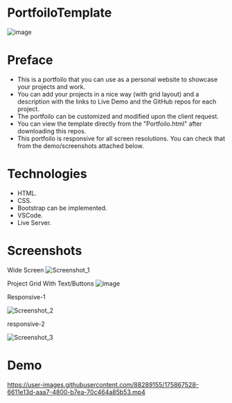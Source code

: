 # PortfoiloTemplate
![image](https://user-images.githubusercontent.com/88289155/175867048-dc36f3df-f0c2-4fcc-8602-27fde445ae03.png)
# Preface
 - This is a portfoilo that you can use as a personal website to showcase your projects and work. 
 - You can add your projects in a nice way (with grid layout) and a description with the links to Live Demo and the GitHub repos for each project.
 - The portfoilo can be customized and modified upon the client request. 
 - You can view the template directly from the "Portfoilo.html" after downloading this repos.
 - This portfoilo is responsive for all screen resolutions. You can check that from the demo/screenshots attached below.

# Technologies
- HTML. 
- CSS. 
- Bootstrap can be implemented.
- VSCode. 
- Live Server.

# Screenshots
Wide Screen 
![Screenshot_1](https://user-images.githubusercontent.com/88289155/175867406-c3001975-81fd-4de7-bd99-42cdee01a2ff.jpg)

Project Grid With Text/Buttons
![image](https://user-images.githubusercontent.com/88289155/175867768-f22b5f05-aefb-4a68-aca5-424e2c0c12b0.png)


Responsive-1

![Screenshot_2](https://user-images.githubusercontent.com/88289155/175867405-7898cdbe-d36a-422c-8b6a-416b96b7351f.jpg)

responsive-2

![Screenshot_3](https://user-images.githubusercontent.com/88289155/175867404-1dc6c27d-17c1-4fc6-a0b0-f205b1df6f57.jpg)


# Demo
https://user-images.githubusercontent.com/88289155/175867528-6611e13d-aaa7-4800-b7ea-70c464a85b53.mp4

